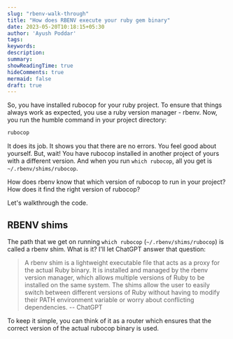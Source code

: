 ```yaml
---
slug: "rbenv-walk-through"
title: "How does RBENV execute your ruby gem binary"
date: 2023-05-20T10:18:15+05:30
author: 'Ayush Poddar'
tags:
keywords:
description:
summary:
showReadingTime: true
hideComments: true
mermaid: false
draft: true
---
```


So, you have installed rubocop for your ruby project. To ensure that things always work as expected, you use a ruby version manager - rbenv. Now, you run the humble command in your project directory:

```sh
rubocop
```

It does its job. It shows you that there are no errors. You feel good about yourself. But, wait! You have rubocop installed in another project of yours with a different version. And when you run `which rubocop`, all you get is `~/.rbenv/shims/rubocop`.

How does rbenv know that which version of rubocop to run in your project? How does it find the right version of rubocop?

Let's walkthrough the code.

## RBENV shims

The path that we get on running `which rubocop` (`~/.rbenv/shims/rubocop`) is called a rbenv shim.
What is it? I'll let ChatGPT answer that question:
> A rbenv shim is a lightweight executable file that acts as a proxy for the actual Ruby binary. It is installed and managed by the rbenv version manager, which allows multiple versions of Ruby to be installed on the same system. The shims allow the user to easily switch between different versions of Ruby without having to modify their PATH environment variable or worry about conflicting dependencies.
-- ChatGPT

To keep it simple, you can think of it as a router which ensures that the correct version of the
actual rubocop binary is used.

